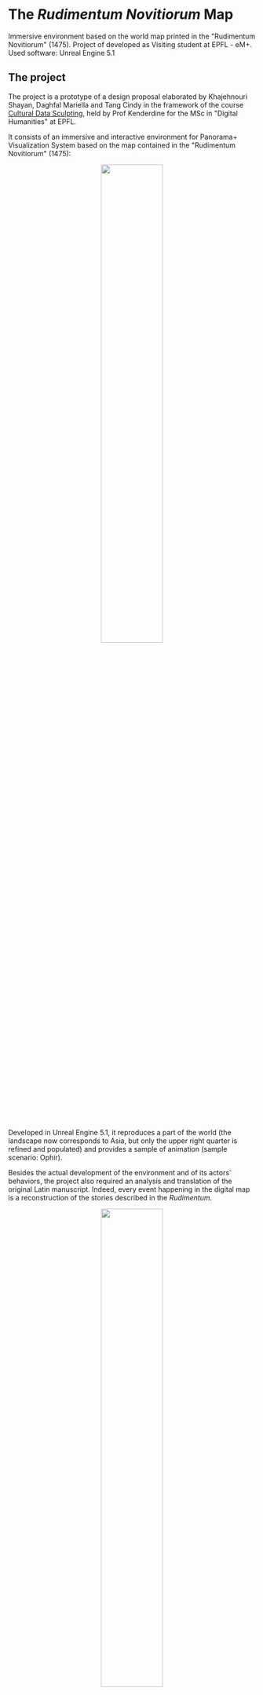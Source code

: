 # The <i>Rudimentum Novitiorum</i> Map 

Immersive environment based on the world map printed in the "Rudimentum Novitiorum" (1475). Project of developed as Visiting student at EPFL - eM+. Used software: Unreal Engine 5.1

## The project

The project is a prototype of a design proposal elaborated by Khajehnouri Shayan, Daghfal Mariella and Tang Cindy in the framework of the course [Cultural Data Sculpting](https://edu.epfl.ch/coursebook/en/cultural-data-sculpting-DH-404), held by Prof Kenderdine for the MSc in "Digital Humanities" at EPFL.

It consists of an immersive and interactive environment for Panorama+ Visualization System based on the map contained in the "Rudimentum Novitiorum" (1475):
<p align="center"> <img src="https://upload.wikimedia.org/wikipedia/commons/5/54/1475_Rudimentum_Novitorum_Lucas_brandis.jpg" style="width: 50%"> </p>

Developed in Unreal Engine 5.1, it reproduces a part of the world (the landscape now corresponds to Asia, but only the upper right quarter is refined and populated) and provides a sample of animation (sample scenario: Ophir).

Besides the actual development of the environment and of its actors´ behaviors, the project also required an analysis and translation of the original Latin manuscript. Indeed, every event happening in the digital map is a reconstruction of the stories described in the _Rudimentum_. 

<p align="center"> <img src="RudNovMap/Saved/Screenshots/WindowsEditor/ScreenShot00000.png" style="width: 50%"> </p>

### Roadmap

| **Week**                  | **Tasks**                                                                                                                                                                                                                                                                    |
|---------------------------|------------------------------------------------------------------------------------------------------------------------------------------------------------------------------------------------------------------------------------------------------------------------------|
| 21st - 28th April 2023    | _Creation of the landscape_ <br> 1) Definition of the heightmap on Gimp, application of blur and erosion with Gaea <br> 2) Refinement and paint with Unreal "Landscape" Mode <br> 3) Population of the environment with material and assets downloaded on QuixelBridge and UE Marketplace |
| 28th April - 4th May 2023 | _Definition of the animation of the lions in the Golden Land of Ophir_ <br> 1) Animation Blueprint: creation of the animation graph (with use of blendspace) <br> 2) Definition of the actors behavior in the Blueprint Event Graph <br> 3) Use of Level blueprint to control trigger boxes |
| 5th May - ...             | _Creation of compass bar_ <br> 1) Creation of the texture and of the interactive Widget Blueprint|
